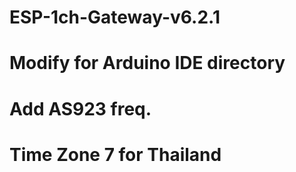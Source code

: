 # ESP-1ch-Gateway-v6.2.1
# Modify for Arduino IDE directory 
# Add AS923 freq.
# Time Zone 7 for Thailand

